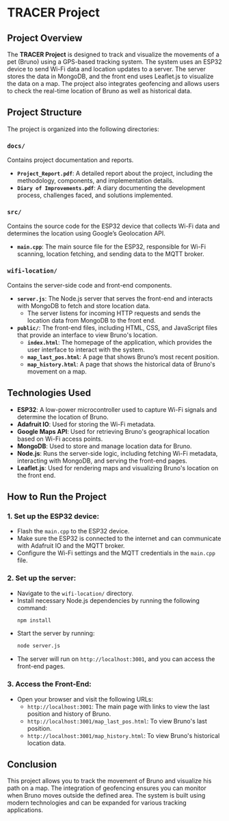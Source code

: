 # TRACER Project

## Project Overview
The **TRACER Project** is designed to track and visualize the movements of a pet (Bruno) using a GPS-based tracking system. The system uses an ESP32 device to send Wi-Fi data and location updates to a server. The server stores the data in MongoDB, and the front end uses Leaflet.js to visualize the data on a map. The project also integrates geofencing and allows users to check the real-time location of Bruno as well as historical data.

## Project Structure

The project is organized into the following directories:

### `docs/`
Contains project documentation and reports.
- **`Project_Report.pdf`**: A detailed report about the project, including the methodology, components, and implementation details.
- **`Diary of Improvements.pdf`**: A diary documenting the development process, challenges faced, and solutions implemented.

### `src/`
Contains the source code for the ESP32 device that collects Wi-Fi data and determines the location using Google’s Geolocation API.
- **`main.cpp`**: The main source file for the ESP32, responsible for Wi-Fi scanning, location fetching, and sending data to the MQTT broker.

### `wifi-location/`
Contains the server-side code and front-end components.
- **`server.js`**: The Node.js server that serves the front-end and interacts with MongoDB to fetch and store location data.
  - The server listens for incoming HTTP requests and sends the location data from MongoDB to the front end.
- **`public/`**: The front-end files, including HTML, CSS, and JavaScript files that provide an interface to view Bruno's location.
  - **`index.html`**: The homepage of the application, which provides the user interface to interact with the system.
  - **`map_last_pos.html`**: A page that shows Bruno’s most recent position.
  - **`map_history.html`**: A page that shows the historical data of Bruno's movement on a map.

## Technologies Used
- **ESP32**: A low-power microcontroller used to capture Wi-Fi signals and determine the location of Bruno.
- **Adafruit IO**: Used for storing the Wi-Fi metadata.
- **Google Maps API**: Used for retrieving Bruno's geographical location based on Wi-Fi access points.
- **MongoDB**: Used to store and manage location data for Bruno.
- **Node.js**: Runs the server-side logic, including fetching Wi-Fi metadata, interacting with MongoDB, and serving the front-end pages.
- **Leaflet.js**: Used for rendering maps and visualizing Bruno's location on the front end.

## How to Run the Project

### 1. **Set up the ESP32 device**:
   - Flash the `main.cpp` to the ESP32 device.
   - Make sure the ESP32 is connected to the internet and can communicate with Adafruit IO and the MQTT broker.
   - Configure the Wi-Fi settings and the MQTT credentials in the `main.cpp` file.

### 2. **Set up the server**:
   - Navigate to the `wifi-location/` directory.
   - Install necessary Node.js dependencies by running the following command:
     ```bash
     npm install
     ```
   - Start the server by running:
     ```bash
     node server.js
     ```
   - The server will run on `http://localhost:3001`, and you can access the front-end pages.

### 3. **Access the Front-End**:
   - Open your browser and visit the following URLs:
     - `http://localhost:3001`: The main page with links to view the last position and history of Bruno.
     - `http://localhost:3001/map_last_pos.html`: To view Bruno's last position.
     - `http://localhost:3001/map_history.html`: To view Bruno's historical location data.

## Conclusion
This project allows you to track the movement of Bruno and visualize his path on a map. The integration of geofencing ensures you can monitor when Bruno moves outside the defined area. The system is built using modern technologies and can be expanded for various tracking applications.



